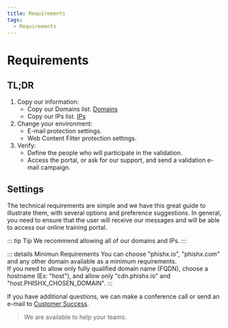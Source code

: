 ```yaml
---
title: Requirements
tags:
  - Requirements
---
```


# Requirements

## TL;DR

1. Copy our information:
   - Copy our Domains list. [Domains](/en/guide/requirements/domains)
   - Copy our IPs list. [IPs](/en/guide/requirements/ips)
2. Change your environment:
   - E-mail protection settings.
   - Web Content Filter protection settings.
3. Verify:
   - Define the people who will participate in the validation.
   - Access the portal, or ask for our support, and send a validation e-mail campaign.

## Settings

The technical requirements are simple and we have this great guide to illustrate them, with several options and preference suggestions.
In general, you need to ensure that the user will receive our messages and will be able to access our online training portal.

::: tip Tip
We recommend allowing all of our domains and IPs.
:::

::: details Minimun Requirements
You can choose "phishx.io", "phishx.com" and any other domain available as a minimum requirements.<br>
If you need to allow only fully qualified domain name (FQDN), choose a hostname (Ex: "host"), and allow only "cdn.phishx.io" and "host.PHISHX_CHOSEN_DOMAIN".
:::

If you have additional questions, we can make a conference call or send an e-mail to [Customer Success](mailto:cs@phishx.io).

> We are available to help your teams.

